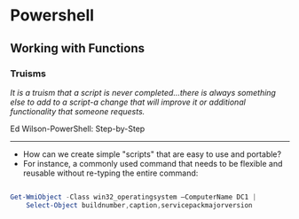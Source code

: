 # Powershell

## Working with Functions

### Truisms

_It is a truism that a script is never completed…there is always something else to add to a script-a change that will improve it or additional functionality that someone requests._

Ed Wilson-PowerShell: Step-by-Step

----

* How can we create simple "scripts" that are easy to use and portable?
* For instance, a commonly used command that needs to be flexible and reusable without re-typing the entire command:

```powershell

Get-WmiObject -Class win32_operatingsystem –ComputerName DC1 |
    Select-Object buildnumber,caption,servicepackmajorversion

```